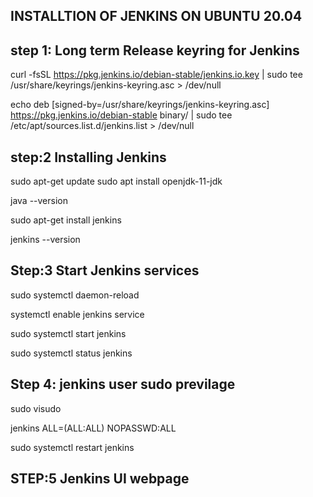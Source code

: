 INSTALLTION OF JENKINS ON UBUNTU 20.04
---------------------------------------------

step 1: Long term Release keyring for Jenkins
-----------------------------------------------

curl -fsSL https://pkg.jenkins.io/debian-stable/jenkins.io.key | sudo tee \
  /usr/share/keyrings/jenkins-keyring.asc > /dev/null

  echo deb [signed-by=/usr/share/keyrings/jenkins-keyring.asc] \
  https://pkg.jenkins.io/debian-stable binary/ | sudo tee \
  /etc/apt/sources.list.d/jenkins.list > /dev/null


  step:2 Installing Jenkins
  ------------------------------

  sudo apt-get update
  sudo apt install openjdk-11-jdk

  java --version

  sudo apt-get install jenkins

  jenkins --version

  Step:3 Start Jenkins services
  -----------------------------

  sudo systemctl daemon-reload

   systemctl enable jenkins service

   sudo systemctl start jenkins

   sudo systemctl status jenkins

Step 4: jenkins user sudo previlage
--------------------------------------

sudo visudo 

jenkins ALL=(ALL:ALL)  NOPASSWD:ALL


sudo systemctl restart jenkins


STEP:5 Jenkins UI webpage
-----------------------------




